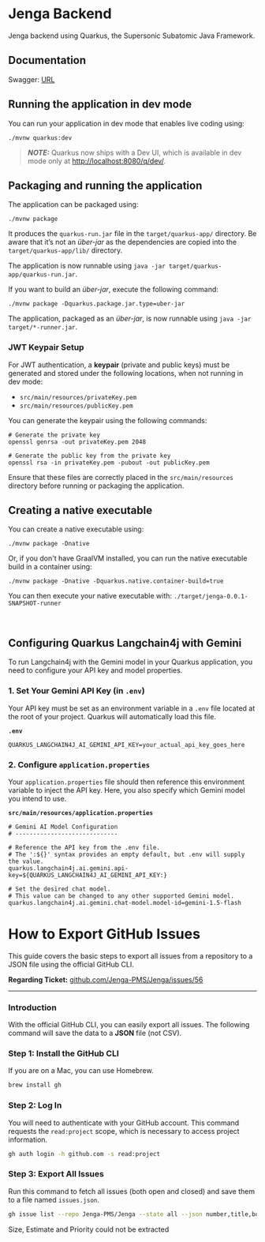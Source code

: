 # Jenga Backend

Jenga backend using Quarkus, the Supersonic Subatomic Java Framework.

## Documentation

Swagger: [URL](http://localhost:8080/swagger)

## Running the application in dev mode

You can run your application in dev mode that enables live coding using:

```shell script
./mvnw quarkus:dev
```

> **_NOTE:_**  Quarkus now ships with a Dev UI, which is available in dev mode only at <http://localhost:8080/q/dev/>.

## Packaging and running the application

The application can be packaged using:

```shell script
./mvnw package
```

It produces the `quarkus-run.jar` file in the `target/quarkus-app/` directory.
Be aware that it’s not an _über-jar_ as the dependencies are copied into the `target/quarkus-app/lib/` directory.

The application is now runnable using `java -jar target/quarkus-app/quarkus-run.jar`.

If you want to build an _über-jar_, execute the following command:

```shell script
./mvnw package -Dquarkus.package.jar.type=uber-jar
```

The application, packaged as an _über-jar_, is now runnable using `java -jar target/*-runner.jar`.

### JWT Keypair Setup

For JWT authentication, a **keypair** (private and public keys) must be generated and stored under the following locations, when not running in dev mode:

* `src/main/resources/privateKey.pem`
* `src/main/resources/publicKey.pem`

You can generate the keypair using the following commands:

```shell script
# Generate the private key
openssl genrsa -out privateKey.pem 2048 

# Generate the public key from the private key
openssl rsa -in privateKey.pem -pubout -out publicKey.pem
```

Ensure that these files are correctly placed in the `src/main/resources` directory before running or packaging the application.

## Creating a native executable

You can create a native executable using:

```shell script
./mvnw package -Dnative
```

Or, if you don't have GraalVM installed, you can run the native executable build in a container using:

```shell script
./mvnw package -Dnative -Dquarkus.native.container-build=true
```

You can then execute your native executable with: `./target/jenga-0.0.1-SNAPSHOT-runner`

<br>

## Configuring Quarkus Langchain4j with Gemini

To run Langchain4j with the Gemini model in your Quarkus application, you need to configure your API key and model properties.

### 1\. Set Your Gemini API Key (in `.env`)

Your API key must be set as an environment variable in a `.env` file located at the root of your project. Quarkus will automatically load this file.

**`.env`**

```dotenv
QUARKUS_LANGCHAIN4J_AI_GEMINI_API_KEY=your_actual_api_key_goes_here
```

### 2\. Configure `application.properties`

Your `application.properties` file should then reference this environment variable to inject the API key. Here, you also specify which Gemini model you intend to use.

**`src/main/resources/application.properties`**

```properties
# Gemini AI Model Configuration
# -----------------------------

# Reference the API key from the .env file.
# The ':${}' syntax provides an empty default, but .env will supply the value.
quarkus.langchain4j.ai.gemini.api-key=${QUARKUS_LANGCHAIN4J_AI_GEMINI_API_KEY:}

# Set the desired chat model.
# This value can be changed to any other supported Gemini model.
quarkus.langchain4j.ai.gemini.chat-model.model-id=gemini-1.5-flash
```

# How to Export GitHub Issues

This guide covers the basic steps to export all issues from a repository to a JSON file using the official GitHub CLI.

**Regarding Ticket:** [github.com/Jenga-PMS/Jenga/issues/56](https://github.com/Jenga-PMS/Jenga/issues/56)

---

### Introduction

With the official GitHub CLI, you can easily export all issues. The following command will save the data to a **JSON** file (not CSV).

### Step 1: Install the GitHub CLI

If you are on a Mac, you can use Homebrew.

```bash
brew install gh
```

### Step 2: Log In

You will need to authenticate with your GitHub account. This command requests the `read:project` scope, which is necessary to access project information.

```bash
gh auth login -h github.com -s read:project
```

### Step 3: Export All Issues

Run this command to fetch all issues (both open and closed) and save them to a file named `issues.json`.

```bash
gh issue list --repo Jenga-PMS/Jenga --state all --json number,title,body,state,assignees,labels,milestone,comments,createdAt,updatedAt,projectItems > all-issues.json
```

Size, Estimate and Priority could not be extracted
